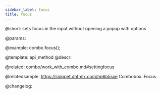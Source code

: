 ```yaml
---
sidebar_label: focus
title: focus
---          
```


@short: sets focus in the input without opening a popup with options


@params:




@example:
combo.focus();


@template: api_method
@descr:

@related: combo/work_with_combo.md#settingfocus


@relatedsample:
https://snippet.dhtmlx.com/hp6b5sxe	Combobox. Focus

@changelog:


